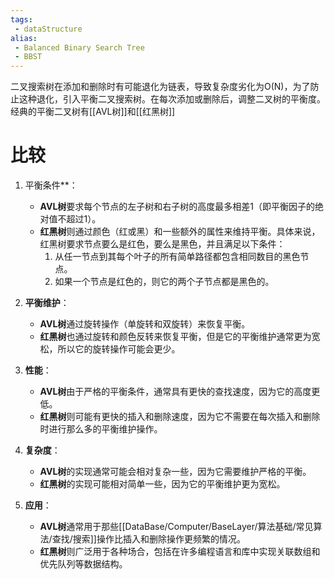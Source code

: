 ```yaml
---
tags:
 - dataStructure 
alias:
 - Balanced Binary Search Tree
 - BBST
---
```

二叉搜索树在添加和删除时有可能退化为链表，导致复杂度劣化为O(N)，为了防止这种退化，引入平衡二叉搜索树。在每次添加或删除后，调整二叉树的平衡度。
经典的平衡二叉树有[[AVL树]]和[[红黑树]]

# 比较


1. 平衡条件**：
    
    - **AVL树**要求每个节点的左子树和右子树的高度最多相差1（即平衡因子的绝对值不超过1）。
    - **红黑树**则通过颜色（红或黑）和一些额外的属性来维持平衡。具体来说，红黑树要求节点要么是红色，要么是黑色，并且满足以下条件：
        1. 从任一节点到其每个叶子的所有简单路径都包含相同数目的黑色节点。
        2. 如果一个节点是红色的，则它的两个子节点都是黑色的。
2. **平衡维护**：
    
    - **AVL树**通过旋转操作（单旋转和双旋转）来恢复平衡。
    - **红黑树**也通过旋转和颜色反转来恢复平衡，但是它的平衡维护通常更为宽松，所以它的旋转操作可能会更少。
3. **性能**：
    
    - **AVL树**由于严格的平衡条件，通常具有更快的查找速度，因为它的高度更低。
    - **红黑树**则可能有更快的插入和删除速度，因为它不需要在每次插入和删除时进行那么多的平衡维护操作。
4. **复杂度**：
    
    - **AVL树**的实现通常可能会相对复杂一些，因为它需要维护严格的平衡。
    - **红黑树**的实现可能相对简单一些，因为它的平衡维护更为宽松。
5. **应用**：
    
    - **AVL树**通常用于那些[[DataBase/Computer/BaseLayer/算法基础/常见算法/查找/搜索]]操作比插入和删除操作更频繁的情况。
    - **红黑树**则广泛用于各种场合，包括在许多编程语言和库中实现关联数组和优先队列等数据结构。

